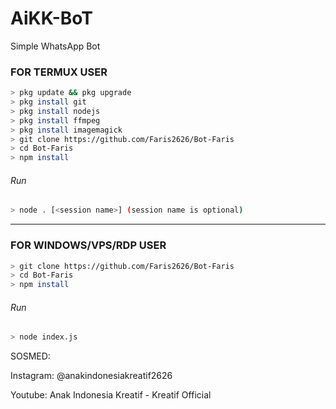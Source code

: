 # AiKK-BoT
Simple WhatsApp Bot

### FOR TERMUX USER
```bash
> pkg update && pkg upgrade
> pkg install git
> pkg install nodejs
> pkg install ffmpeg
> pkg install imagemagick
> git clone https://github.com/Faris2626/Bot-Faris
> cd Bot-Faris
> npm install
```
###### Run
```bash
> node . [<session name>] (session name is optional)
```

---------

### FOR WINDOWS/VPS/RDP USER
```bash
> git clone https://github.com/Faris2626/Bot-Faris
> cd Bot-Faris
> npm install
```
###### Run
```bash
> node index.js
```
 SOSMED:
 
 Instagram: @anakindonesiakreatif2626
 
 Youtube: Anak Indonesia Kreatif - Kreatif Official
